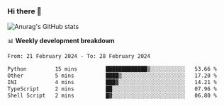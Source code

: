 ### Hi there 👋
![Anurag's GitHub stats](https://github-readme-stats.vercel.app/api?username=jami1024&show_icons=true&theme=radical)

📊 **Weekly development breakdown**
<!--START_SECTION:waka-->

```txt
From: 21 February 2024 - To: 28 February 2024

Python         15 mins         █████████████▒░░░░░░░░░░░   53.66 %
Other          5 mins          ████▒░░░░░░░░░░░░░░░░░░░░   17.20 %
INI            4 mins          ███▓░░░░░░░░░░░░░░░░░░░░░   14.21 %
TypeScript     2 mins          ██░░░░░░░░░░░░░░░░░░░░░░░   07.96 %
Shell Script   2 mins          █▓░░░░░░░░░░░░░░░░░░░░░░░   06.80 %
```

<!--END_SECTION:waka-->
<!--
**jami1024/jami1024** is a ✨ _special_ ✨ repository because its `README.md` (this file) appears on your GitHub profile.

Here are some ideas to get you started:

- 🔭 I’m currently working on ...
- 🌱 I’m currently learning ...
- 👯 I’m looking to collaborate on ...
- 🤔 I’m looking for help with ...
- 💬 Ask me about ...
- 📫 How to reach me: ...
- 😄 Pronouns: ...
- ⚡ Fun fact: ...
-->
